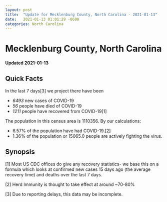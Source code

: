 ```yaml
---
layout: post
title:  "Update for Mecklenburg County, North Carolina - 2021-01-13"
date:   2021-01-13 01:01:29 -0600
categories: North Carolina
---
```


# Mecklenburg County, North Carolina
#### Updated 2021-01-13

## Quick Facts

In the last 7 days[3] we project there have been
- *6493* new cases of COVID-19
- *56* people have died of COVID-19
- *1211* people have recovered from COVID-19[1]

The population in this census area is 1110356. By our calculations:
- 6.57% of the population have had COVID-19.[2]
- 1.36% of the population or 15065.0 people are actively fighting the virus.

## Synopsis




[1] Most US CDC offices do give any recovery statistics- we base this on a formula which looks at confirmed new cases
15 days ago (the average recovery time) and deaths over the last 7 days.

[2] Herd Immunity is thought to take effect at around ~70-80%

[3] Due to reporting delays, this data may be incomplete.
 
    